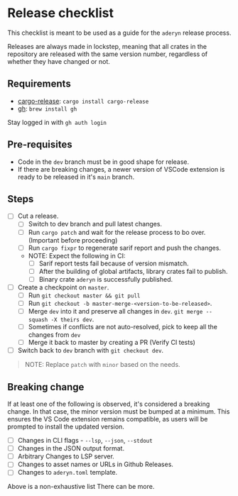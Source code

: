 # Release checklist

This checklist is meant to be used as a guide for the `aderyn` release process.

Releases are always made in lockstep, meaning that all crates in the repository
are released with the same version number, regardless of whether they have
changed or not.

## Requirements

- [cargo-release](https://github.com/crate-ci/cargo-release): `cargo install cargo-release`
- [gh](https://cli.github.com/): `brew install gh`

Stay logged in with `gh auth login`

## Pre-requisites

- Code in the `dev` branch must be in good shape for release.
- If there are breaking changes, a newer version of VSCode extension is ready to be released in it's `main` branch.

## Steps

- [ ] Cut a release.
    - [ ] Switch to dev branch and pull latest changes.
    - [ ] Run `cargo patch` and wait for the release process to bo over. (Important before proceeding)
    - [ ] Run `cargo fixpr` to regenerate sarif report and push the changes.

    - NOTE: Expect the following in CI:
        - [ ] Sarif report tests fail because of version mismatch.
        - [ ] After the building of global artifacts, library crates fail to publish.
        - [ ] Binary crate `aderyn` is successfully published.

- [ ] Create a checkpoint on `master`.
    - [ ] Run `git checkout master && git pull`
    - [ ] Run `git checkout -b master-merge-<version-to-be-released>`.
    - [ ] Merge `dev` into it and preserve all changes in `dev`. `git merge --squash -X theirs dev`.
    - [ ] Sometimes if conflicts are not auto-resolved, pick to keep all the changes from `dev`
    - [ ] Merge it back to master by creating a PR (Verify CI tests)

- [ ] Switch back to `dev` branch with `git checkout dev`.

> NOTE: Replace `patch` with `minor` based on the needs.

## Breaking change

If at least one of the following is observed, it's considered a breaking change. In that case, the minor version must be bumped at a minimum. This ensures the VS Code extension remains compatible, as users will be prompted to install the updated version.

- [ ] Changes in CLI flags - `--lsp`, `--json`, `--stdout`
- [ ] Changes in the JSON output format.
- [ ] Arbitrary Changes to LSP server.
- [ ] Changes to asset names or URLs in Github Releases.
- [ ] Changes to `aderyn.toml` template.

Above is a non-exhaustive list There can be more.
